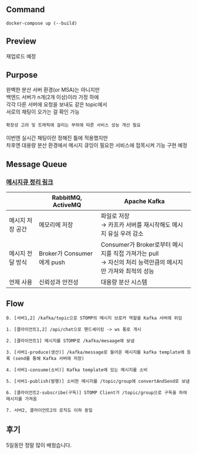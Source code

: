 ## Command

```shell
docker-compose up (--build)
```

## Preview

재업로드 예정

## Purpose

완벽한 분산 서버 환경(or MSA)는 아니지만
<br>
백엔드 서버가 n개(2개 이상)이라 가정 하에
<br>
각각 다른 서버에 요청을 보내도 같은 topic에서
<br>
서로의 채팅이 오가는 걸 확인 가능
<br>
<br>
``확장성 고려 및 트래픽에 걸리는 부하에 따른 서비스 성능 개선 필요``
<br>
<br>
이번엔 실시간 채팅이란 정해진 틀에 적용했지만
<br>
차후엔 대용량 분산 환경에서 메시지 큐잉이 필요한 서비스에 접목시켜 기능 구현 예정

## Message Queue

### [메시지큐 정리 링크](https://velog.io/@kata/Message-Queue)

|  | RabbitMQ, ActiveMQ | Apache Kafka |
| --- | --- | --- |
| 메시지 저장 공간 | 메모리에 저장 | 파일로 저장<br>→ 카프카 서버를 재시작해도 메시지 유실 우려 감소 |
| 메시지 전달 방식 | Broker가 Consumer에게 push | Consumer가 Broker로부터 메시지를 직접 가져가는 pull<br>→ 자신의 처리 능력만큼의 메시지만 가져와 최적의 성능 |
| 언제 사용 | 신뢰성과 안전성 | 대용량 분산 시스템 |

## Flow

```
0. [서버1,2] /kafka/topic으로 STOMP의 메시지 브로커 역할을 Kafka 서버에 위임

1. [클라이언트1,2] /api/chat으로 핸드셰이킹 -> ws 통로 개시

2. [클라이언트1] 메시지를 STOMP로 /kafka/mesaage에 보냄

3. [서버1-produce(생산)] /kafka/message로 들어온 메시지를 kafka template에 등록 (send를 통해 Kafka 서버에 저장)

4. [서버1-consume(소비)] Kafka template에 있는 메시지를 소비

5. [서버1-publish(발행)] 소비한 메시지를 /topic/group에 convertAndSend로 보냄

6. [클라이언트2-subscribe(구독)] STOMP Client가 /topic/group으로 구독을 하여 메시지를 가져옴

7. 서버2, 클라이언트2의 로직도 이하 동일
```


## 후기

5일동안 정말 많이 배웠습니다.
